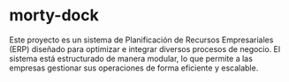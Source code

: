 # morty-dock
Este proyecto es un sistema de Planificación de Recursos Empresariales (ERP) diseñado para optimizar e integrar diversos procesos de negocio. El sistema está estructurado de manera modular, lo que permite a las empresas gestionar sus operaciones de forma eficiente y escalable.

